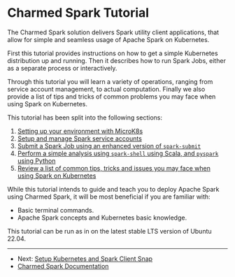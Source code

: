 # Charmed Spark Tutorial 

The Charmed Spark solution delivers Spark utility client applications, that allow for simple and seamless usage of Apache Spark on Kubernetes.

First this tutorial provides instructions on how to get a simple Kubernetes distribution up and running. Then it describes how to run Spark Jobs, either as a separate process or interactively. 

Through this tutorial you will learn a variety of operations, ranging from service account management, to actual computation. Finally we also provide a list of tips and tricks of common problems you may face when using Spark on Kubernetes. 

This tutorial has been split into the following sections:

1. [Setting up your environment with MicroK8s](https://discourse.charmhub.io/t/spark-client-snap-tutorial-setup-environment/8951)
2. [Setup and manage Spark service accounts](https://discourse.charmhub.io/t/spark-client-snap-tutorial-setup-environment/8952)
3. [Submit a Spark Job using an enhanced version of `spark-submit`](https://discourse.charmhub.io/t/spark-client-snap-tutorial-spark-submit/8953)
4. [Perform a simple analysis using `spark-shell` using Scala, and `pyspark` using Python](https://discourse.charmhub.io/t/spark-client-snap-tutorial-interactive-mode/8954)
5. [Review a list of common tips, tricks and issues you may face when using Spark on Kubernetes](https://discourse.charmhub.io/t/spark-client-snap-tutorial-common-gotchas/8955)

While this tutorial intends to guide and teach you to deploy Apache Spark using Charmed Spark, it will be most beneficial if you are familiar with: 
- Basic terminal commands.
- Apache Spark concepts and Kubernetes basic knowledge.

This tutorial can be run as in on the latest stable LTS version of Ubuntu 22.04.

***

* Next: [ Setup Kubernetes and Spark Client Snap](https://discourse.charmhub.io/t/spark-client-snap-tutorial-setup-environment/8951)
* [Charmed Spark Documentation](https://discourse.charmhub.io/t/charmed-spark-documentation/8963)